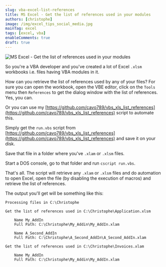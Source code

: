 ```yaml
---
slug: vba-excel-list-references
title: MS Excel - Get the list of references used in your modules
authors: [christophe]
image: /img/excel_tips_social_media.jpg
mainTag: excel
tags: [excel, vba]
enableComments: true
draft: true
---
```

![MS Excel - Get the list of references used in your modules](/img/excel_tips_banner.jpg)

So you're a VBA developer and you've created a lot of Excel `.xlsm` workbooks i.e. files having VBA modules in it.

How can you retrieve the list of references used by any of your files? For sure you can open the workbook, open the VBE editor, click on the `Tools` menu then `References` to get the dialog window with the list of references. Yes, you can.

Or you can use my [https://github.com/cavo789/vbs_xls_list_references](https://github.com/cavo789/vbs_xls_list_references) script to automate this.

<!-- truncate -->

Simply get the `run.vbs` script from [https://github.com/cavo789/vbs_xls_list_references](https://github.com/cavo789/vbs_xls_list_references) and save it on your disk.

Save that file in a folder where you've `.xlam` or `.xlsm` files.

Start a DOS console, go to that folder and run `cscript run.vbs`.

That's all. The script will retrieve any `.xlam` or `.xlsm` files and do automation to open Excel, open the file (by disabling the execution of macros) and retrieve the list of references.

The output you'll get will be something like this:

```text
Processing files in C:\Christophe

Get the list of references used in C:\Christophe\Application.xlsm

    Name My_AddIn
    Full Path: C:\Christophe\My_Addin\My_AddIn.xlam

    Name A_Second_AddIn
    Full Path: C:\Christophe\A_Second_AddIn\A_Second_AddIn.xlam

Get the list of references used in C:\Christophe\Invoices.xlam

    Name My_AddIn
    Full Path: C:\Christophe\My_Addin\My_AddIn.xlam
```
